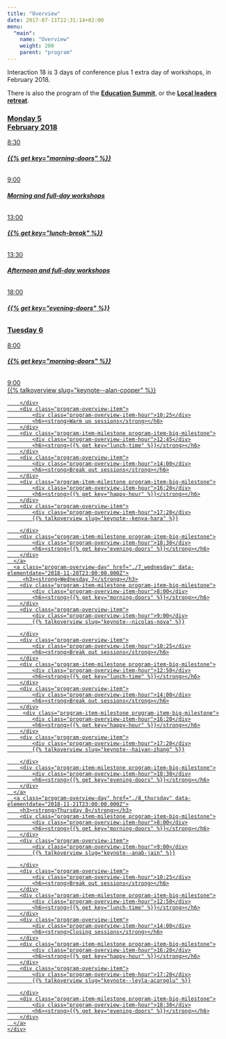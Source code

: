 ```yaml
---
title: "Overview"
date: 2017-07-11T22:31:14+02:00
menu:
  "main":
    name: "Overview"
    weight: 200
    parent: "program"
---
```

Interaction 18 is 3 days of conference plus 1 extra day of workshops, in February 2018.  

There is also the program of the [**Education Summit**](http://edusummit.ixda.org/program.html), or the [**Local leaders retreat**](/events/local-leaders-retreat/).   

<div class="fullwidth spacer-t-b">
  <div class="container">
    <div class="program-overview">
      <a class="program-overview-day" href="./5_monday" data-elementdate="2018-11-19T23:00:00.000Z">
        <h3><strong>Monday 5<br>February 2018</strong></h3>
        <div class="program-item-milestone program-item-big-milestone">
            <div class="program-overview-item-hour">8:30</div>
            <h6><strong>{{% get key="morning-doors" %}}</strong></h6>
        </div>
        <div class="program-overview-item">
            <div class="program-overview-item-hour">9:00</div>
            <h6><strong>Morning and full-day workshops</strong></h6>
        </div>
        <div class="program-item-milestone program-item-big-milestone">
            <div class="program-overview-item-hour">13:00</div>
            <h6><strong>{{% get key="lunch-break" %}}</strong></h6>
        </div>
        <div class="program-overview-item">
            <div class="program-overview-item-hour">13:30</div>
            <h6><strong>Afternoon and full-day workshops</strong></h6>
        </div>
        <div class="program-item-milestone program-item-big-milestone">
            <div class="program-overview-item-hour">18:00</div>
            <h6><strong>{{% get key="evening-doors" %}}</strong></h6>
        </div>
      </a>
      <a class="program-overview-day" href="./6_tuesday" data-elementdate="2018-11-19T23:00:00.000Z">
        <h3><strong>Tuesday 6</strong></h3>
        <div class="program-item-milestone program-item-big-milestone">
            <div class="program-overview-item-hour">8:00</div>
            <h6><strong>{{% get key="morning-doors" %}}</strong></h6>
        </div>
        <div class="program-overview-item">
            <div class="program-overview-item-hour">9:00</div>
            {{% talkoverview slug="keynote--alan-cooper" %}}

        </div>
        <div class="program-overview-item">
            <div class="program-overview-item-hour">10:25</div>
            <h6><strong>Warm up sessions</strong></h6>
        </div>
        <div class="program-item-milestone program-item-big-milestone">
            <div class="program-overview-item-hour">12:45</div>
            <h6><strong>{{% get key="lunch-time" %}}</strong></h6>
        </div>
        <div class="program-overview-item">
            <div class="program-overview-item-hour">14:00</div>
            <h6><strong>Break out sessions</strong></h6>
        </div>
        <div class="program-item-milestone program-item-big-milestone">
            <div class="program-overview-item-hour">16:20</div>
            <h6><strong>{{% get key="happy-hour" %}}</strong></h6>
        </div>
        <div class="program-overview-item">
            <div class="program-overview-item-hour">17:20</div>
            {{% talkoverview slug="keynote--kenya-hara" %}}

        </div>
        <div class="program-item-milestone program-item-big-milestone">
            <div class="program-overview-item-hour">18:30</div>
            <h6><strong>{{% get key="evening-doors" %}}</strong></h6>
        </div>
      </a>
      <a class="program-overview-day" href="./7_wednesday" data-elementdate="2018-11-20T23:00:00.000Z">
         <h3><strong>Wednesday 7</strong></h3>
        <div class="program-item-milestone program-item-big-milestone">
            <div class="program-overview-item-hour">8:00</div>
            <h6><strong>{{% get key="morning-doors" %}}</strong></h6>
        </div>
        <div class="program-overview-item">
            <div class="program-overview-item-hour">9:00</div>
            {{% talkoverview slug="keynote--nicolas-nova" %}}

        </div>
        <div class="program-overview-item">
            <div class="program-overview-item-hour">10:25</div>
            <h6><strong>Break out sessions</strong></h6>
        </div>
        <div class="program-item-milestone program-item-big-milestone">
            <div class="program-overview-item-hour">12:50</div>
            <h6><strong>{{% get key="lunch-time" %}}</strong></h6>
        </div>
        <div class="program-overview-item">
            <div class="program-overview-item-hour">14:00</div>
            <h6><strong>Break out sessions</strong></h6>
        </div>
         <div class="program-item-milestone program-item-big-milestone">
            <div class="program-overview-item-hour">16:20</div>
            <h6><strong>{{% get key="happy-hour" %}}</strong></h6>
        </div>
        <div class="program-overview-item">
            <div class="program-overview-item-hour">17:20</div>
            {{% talkoverview slug="keynote--haiyan-zhang" %}}

        </div>
        <div class="program-item-milestone program-item-big-milestone">
            <div class="program-overview-item-hour">18:30</div>
            <h6><strong>{{% get key="evening-doors" %}}</strong></h6>
        </div>
      </a>
      <a class="program-overview-day" href="./8_thursday" data-elementdate="2018-11-21T23:00:00.000Z">
        <h3><strong>Thursday 8</strong></h3>
        <div class="program-item-milestone program-item-big-milestone">
            <div class="program-overview-item-hour">8:00</div>
            <h6><strong>{{% get key="morning-doors" %}}</strong></h6>
        </div>
        <div class="program-overview-item">
            <div class="program-overview-item-hour">9:00</div>
            {{% talkoverview slug="keynote--anab-jain" %}}

        </div>
        <div class="program-overview-item">
            <div class="program-overview-item-hour">10:25</div>
            <h6><strong>Break out sessions</strong></h6>
        </div>
        <div class="program-item-milestone program-item-big-milestone">
            <div class="program-overview-item-hour">12:50</div>
            <h6><strong>{{% get key="lunch-time" %}}</strong></h6>
        </div>
        <div class="program-overview-item">
            <div class="program-overview-item-hour">14:00</div>
            <h6><strong>Closing sessions</strong></h6>
        </div>
        <div class="program-item-milestone program-item-big-milestone">
            <div class="program-overview-item-hour">16:20</div>
            <h6><strong>{{% get key="happy-hour" %}}</strong></h6>
        </div>
        <div class="program-overview-item">
            <div class="program-overview-item-hour">17:20</div>
            {{% talkoverview slug="keynote--leyla-acaroglu" %}}

        </div>
        <div class="program-item-milestone program-item-big-milestone">
            <div class="program-overview-item-hour">18:30</div>
            <h6><strong>{{% get key="evening-doors" %}}</strong></h6>
        </div>
      </a>
    </div>
  </div>
</div>
